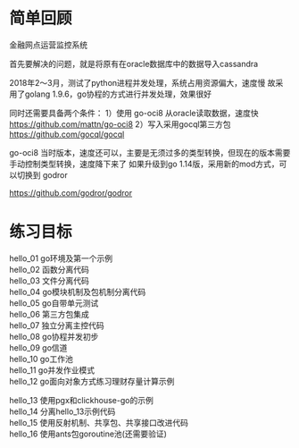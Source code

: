 简单回顾
=======
金融网点运营监控系统

首先要解决的问题，就是将原有在oracle数据库中的数据导入cassandra

2018年2～3月，测试了python进程并发处理，系统占用资源偏大，速度慢
故采用了golang 1.9.6，go协程的方式进行并发处理，效果很好

同时还需要具备两个条件：
1）使用 go-oci8 从oracle读取数据，速度快 https://github.com/mattn/go-oci8
2）写入采用gocql第三方包 https://github.com/gocql/gocql

go-oci8 当时版本，速度还可以，主要是无须过多的类型转换，但现在的版本需要手动控制类型转换，速度降下来了
如果升级到go 1.14版，采用新的mod方式，可以切换到 godror

https://github.com/godror/godror

练习目标
=======
hello_01  go环境及第一个示例  
hello_02  函数分离代码  
hello_03  文件分离代码  
hello_04  go模块机制及包机制分离代码  
hello_05  go自带单元测试  
hello_06  第三方包集成  
hello_07  独立分离主控代码  
hello_08  go协程并发初步  
hello_09  go信道  
hello_10  go工作池  
hello_11  go并发作业模式  
hello_12  go面向对象方式练习理财存量计算示例

hello_13  使用pgx和clickhouse-go的示例  
hello_14  分离hello_13示例代码  
hello_15  使用反射机制、共享包、共享接口改进代码  
hello_16  使用ants包goroutine池(还需要验证)